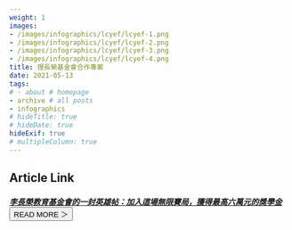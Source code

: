 ```yaml
---
weight: 1
images:
- /images/infographics/lcyef/lcyef-1.png
- /images/infographics/lcyef/lcyef-2.png
- /images/infographics/lcyef/lcyef-3.png
- /images/infographics/lcyef/lcyef-4.png
title: 理長榮基金會合作專案
date: 2021-05-13
tags:
# - about # homepage
- archive # all posts
- infographics
# hideTitle: true
# hideDate: true
hideExif: true
# multipleColumn: true
---
```


## Article Link

##### [李長榮教育基金會的一封英雄帖：加入這場無限賽局，獲得最高六萬元的獎學金](https://www.thenewslens.com/article/150808)　<button class="right button is-dark is-small" onclick="window.location.href='https://www.thenewslens.com/article/150808'">READ MORE ＞</button>
